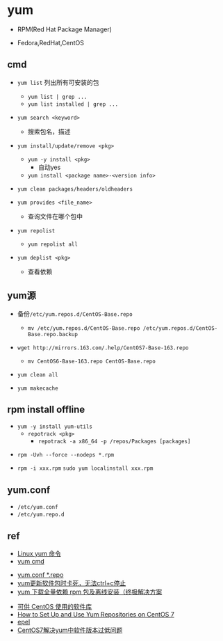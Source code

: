 # yum

+ RPM(Red Hat Package Manager)

+ Fedora,RedHat,CentOS

## cmd

+ `yum list` 列出所有可安装的包
    + `yum list | grep ...`
    + `yum list installed | grep ...`

+ `yum search <keyword>`
    + 搜索包名，描述

+ `yum install/update/remove <pkg>`
    + `yum -y install <pkg>`
        + 自动yes
    + `yum install <package name>-<version info>`

+ `yum clean packages/headers/oldheaders`

+ `yum provides <file_name>`
    + 查询文件在哪个包中

+ `yum repolist`
    + `yum repolist all`

+ `yum deplist <pkg>`
    + 查看依赖

## yum源

+ 备份`/etc/yum.repos.d/CentOS-Base.repo`
    + `mv /etc/yum.repos.d/CentOS-Base.repo /etc/yum.repos.d/CentOS-Base.repo.backup`

+ `wget http://mirrors.163.com/.help/CentOS7-Base-163.repo`
    + `mv CentOS6-Base-163.repo CentOS-Base.repo`
+ `yum clean all`
+ `yum makecache`

## rpm install offline

<!-- 下载依赖 -->
+ `yum -y install yum-utils`
    + `repotrack <pkg>`
        + `repotrack -a x86_64 -p /repos/Packages [packages]`
    <!-- + `yumdownloader –resolve --destdir=/tmp <pkg>`
        + 下载依赖包 -->

<!-- 安装依赖 -->
+ `rpm -Uvh --force --nodeps *.rpm`

<!-- 安装目标包 -->
+ `rpm -i xxx.rpm`
     `sudo yum localinstall xxx.rpm`

## yum.conf
+ `/etc/yum.conf`
+ `/etc/yum.repo.d `

## ref

+ [Linux yum 命令](https://www.runoob.com/linux/linux-yum.html)
+ [yum cmd](https://access.redhat.com/sites/default/files/attachments/rh_yum_cheatsheet_1214_jcs_print-1.pdf)
<!-- tips -->
+ [yum.conf *.repo](https://blog.csdn.net/liufuchun111/article/details/81459947)
+ [yum更新软件包时卡死，无法ctrl+c停止](https://blog.csdn.net/czh8706/article/details/106017064)
+ [yum 下载全量依赖 rpm 包及离线安装（终极解决方案](https://www.cnblogs.com/dyh004/p/13975275.html)


<!-- repo -->
+ [可供 CentOS 使用的软件库](https://wiki.centos.org/zh/AdditionalResources/Repositories)
+ [How to Set Up and Use Yum Repositories on CentOS 7](https://linuxhostsupport.com/blog/how-to-set-up-and-use-yum-repositories-on-centos-7/)
+ [epel](https://dl.fedoraproject.org/pub/epel/7/x86_64/Packages)
+ [CentOS7解决yum中软件版本过低问题](https://www.iizyx.com/54/)
